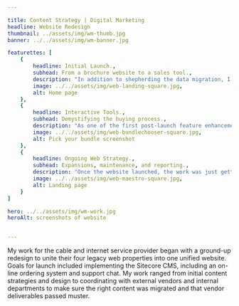 ```yaml
---

title: Content Strategy | Digital Marketing
headline: Website Redesign
thumbnail: ../assets/img/wm-thumb.jpg
banner: ../../assets/img/wm-banner.jpg

featurettes: [
    {
        headline: Initial Launch.,
        subhead: From a brochure website to a sales tool.,
        description: "In addition to shepherding the data migration, I developed all banner imagery and adapted print materials for use on the web. A year after launch, the company underwent an extensive rebranding, and it fell on me to update the website theming and develop new graphics to emphasize the company’s goal of being a trusted and valued partner in the communities they serviced.",
        image: ../../assets/img/web-landing-square.jpg,
        alt: Home page
    },
    {
        headline: Interactive Tools.,
        subhead: Demystifying the buying process.,
        description: "As one of the first post-launch feature enhancements of the website, I initiated, designed and coded an interactive tool allowing users to quickly see their options by selecting services or sorting by monthly cost. Users could customize their options by adding or removing services before committing to the checkout process.",
        image: ../../assets/img/web-bundlechooser-square.jpg,
        alt: Pick your bundle screenshot
    },
    {
        headline: Ongoing Web Strategy.,
        subhead: Expansions, maintenance, and reporting.,
        description: "Once the website launched, the work was just getting started. Daily maintenance and analytics reporting fell on my shoulders as I continued managing web initiatives - including implementing email and digital campaigns. Special projects included building a subsection promoting a new over-the-top cable device with a video player, FAQs and other product specific resources.",
        image: ../../assets/img/web-maestro-square.jpg,
        alt: Landing page
    }
]

hero: ../../assets/img/wm-work.jpg
heroAlt: screenshots of website


---
```


My work for the cable and internet service provider began with a ground-up redesign to unite their four legacy web
properties into one unified website. Goals for launch included implementing the Sitecore CMS, including an on-line
ordering system and support chat. My work ranged from initial content strategies and design to coordinating with
external vendors and internal departments to make sure the right content was migrated and that vendor deliverables
passed muster.